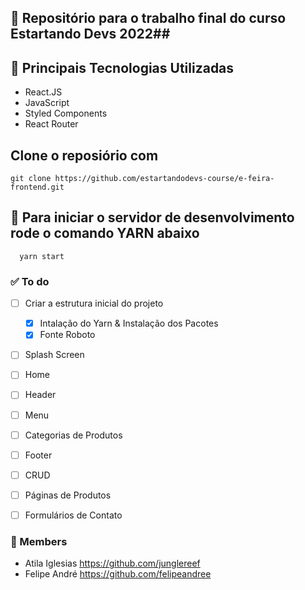 ## :memo: Repositório para o trabalho final do curso Estartando Devs 2022##

## :wrench: Principais Tecnologias Utilizadas
- React.JS
- JavaScript 
- Styled Components 
- React Router

## Clone o reposiório com 
  
 ```
 git clone https://github.com/estartandodevs-course/e-feira-frontend.git
 ```
 
## :rocket: Para iniciar o servidor de desenvolvimento rode o comando YARN abaixo

```
  yarn start
```

### :white_check_mark: To do

- [ ] Criar a estrutura inicial do projeto 
  - [x] Intalação do Yarn & Instalação dos Pacotes 
  - [x] Fonte Roboto
- [ ] Splash Screen 
- [ ] Home
- [ ] Header
- [ ] Menu
- [ ] Categorias de Produtos
- [ ] Footer
- [ ] CRUD
- [ ] Páginas de Produtos
- [ ] Formulários de Contato


### :handshake: Members 

  - Atila Iglesias https://github.com/junglereef
  - Felipe André https://github.com/felipeandree
